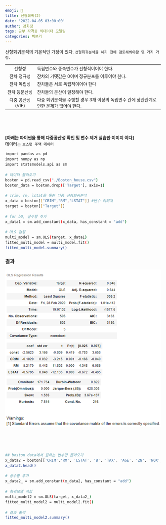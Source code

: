 ```yaml
---
emoji: 🚫
title: 선형회귀(2)
date: '2022-04-05 03:00:00'
author: 강화정
tags: 공부 자격증 빅데이터 모델링
categories: 빅분기
---
```


선형회귀분석의 기본적인 가정이 있다.
`선형회귀분석을 하기 전에 검토해봐야할 몇 가지 가정.`

|||
|:---:|:---|
|선형성|독립변수와 종속변수가 선형적이어야 한다.|
|잔차 정규성|잔차의 기댓값은 0이며 정규분포를 이루어야 한다.|
|잔차 독립성| 잔차들은 서로 독립적이어야 한다|
|잔차 등분산성|잔차들의 분산이 일정해야 한다.|
|다중 공산성(VIF)| 다중 회귀분석을 수행할 경우 3개 이상의 독립변수 간에 상관관계로 인한 문제가 없어야 한다.|

<br/>
<br/>
<br/>

**[아래는 파이썬을 통해 다중공산성 확인 및 변수 제거 실습한 이미지 이다]**<br/>
데이터는 `보스턴 주택 데이터`
``` bash
import pandas as pd 
import numpy as np
import statsmodels.api as sm

# 데이터 불러오기
boston = pd.read_csv("./Boston_house.csv")
boston_data = boston.drop(['Target'], axis=1)

# crim, rm, lstat을 통한 다중 선형회귀분석
x_data = boston[["CRIM","RM","LSTAT"]] #변수 여러개
target = boston[["Target"]]

# for b0, 상수항 추가
x_data1 = sm.add_constant(x_data, has_constant = "add")

# OLS 검정
multi_model = sm.OLS(target, x_data1)
fitted_multi_model = multi_model.fit()
fitted_multi_model.summary()
```

### 결과

![picture](https://github.com/7rohj/7rohj.github.io/blob/4b2a9b2c79038944080b02ea7a44705979f6f415/content/prods%202%20-%201/olsresult.png?raw=true)

<br/>
<br/>
<br/>

``` bash
## boston data에서 원하는 변수만 뽑아오기
x_data2 = boston[['CRIM','RM', 'LSTAT', 'B', 'TAX', 'AGE', 'ZN', 'NOX', 'INDUS']]
x_data2.head()

# 상수항 추가
x_data2_ = sm.add_constant(x_data2, has_constant = "add")

# 회귀모델 적합
multi_model2 = sm.OLS(target, x_data2_)
fitted_multi_model2 = multi_model2.fit()

# 결과 출력
fitted_multi_model2.summary()
```



<br/>
<br/>
<br/>






